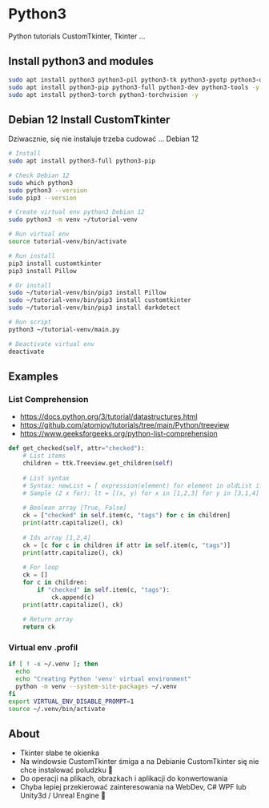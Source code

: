 # Python3 
Python tutorials CustomTkinter, Tkinter ...

## Install python3 and modules

```sh
sudo apt install python3 python3-pil python3-tk python3-pyotp python3-openpyxl -y
sudo apt install python3-pip python3-full python3-dev python3-tools -y
sudo apt install python3-torch python3-torchvision -y
```

## Debian 12 Install CustomTkinter

Dziwacznie, się nie instaluje trzeba cudować ... Debian 12

```sh
# Install
sudo apt install python3-full python3-pip

# Check Debian 12
sudo which python3
sudo python3 --version
sudo pip3 --version

# Create virtual env python3 Debian 12 
sudo python3 -m venv ~/tutorial-venv

# Run virtual env
source tutorial-venv/bin/activate

# Run install
pip3 install customtkinter
pip3 install Pillow

# Or install
sudo ~/tutorial-venv/bin/pip3 install Pillow
sudo ~/tutorial-venv/bin/pip3 install customtkinter
sudo ~/tutorial-venv/bin/pip3 install darkdetect

# Run script
python3 ~/tutorial-venv/main.py

# Deactivate virtual env
deactivate
```

## Examples

### List Comprehension
- https://docs.python.org/3/tutorial/datastructures.html
- https://github.com/atomjoy/tutorials/tree/main/Python/treeview
- https://www.geeksforgeeks.org/python-list-comprehension

```python
def get_checked(self, attr="checked"):
    # List items
    children = ttk.Treeview.get_children(self)
    
    # List syntax
    # Syntax: newList = [ expression(element) for element in oldList if condition ]
    # Sample (2 x for): lt = [(x, y) for x in [1,2,3] for y in [3,1,4] if x != y]
    
    # Boolean array [True, False]
    ck = ["checked" in self.item(c, "tags") for c in children]
    print(attr.capitalize(), ck)
    
    # Ids array [1,2,4]
    ck = [c for c in children if attr in self.item(c, "tags")] 
    print(attr.capitalize(), ck)
    
    # For loop
    ck = []
    for c in children:
        if "checked" in self.item(c, "tags"):
            ck.append(c)
    print(attr.capitalize(), ck)
    
    # Return array
    return ck
```

### Virtual env .profil

```sh
if [ ! -x ~/.venv ]; then
  echo
  echo "Creating Python 'venv' virtual environment"
  python -m venv --system-site-packages ~/.venv
fi
export VIRTUAL_ENV_DISABLE_PROMPT=1
source ~/.venv/bin/activate
```

## About

- Tkinter słabe te okienka
- Na windowsie CustomTkinter śmiga a na Debianie CustomTkinter się nie chce instalować poludzku 🤯
- Do operacji na plikach, obrazkach i aplikacji do konwertowania
- Chyba lepiej przekierować zainteresowania na WebDev, C# WPF lub Unity3d / Unreal Engine 🙂
